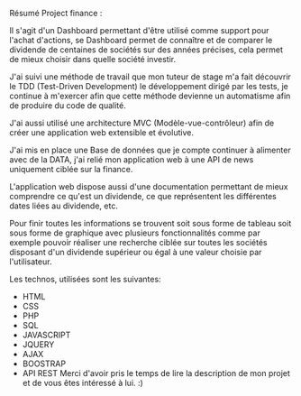 Résumé Project finance :

Il s'agit d'un Dashboard permettant d'être utilisé comme support pour l'achat d'actions, se Dashboard permet de connaître et de comparer le dividende de centaines de sociétés sur des années précises, cela permet de mieux choisir dans quelle société investir.

J'ai suivi une méthode de travail que mon tuteur de stage m'a fait découvrir le TDD (Test-Driven Development) le développement dirigé par les tests, je continue à m'exercer afin que cette méthode devienne un automatisme afin de produire du code de qualité.

J'ai aussi utilisé une architecture MVC (Modèle-vue-contrôleur) afin de créer une application web extensible et évolutive.

J'ai mis en place une Base de données que je compte continuer à alimenter avec de la DATA, j'ai relié mon application web à une API de news uniquement ciblée sur la finance.

L'application web dispose aussi d'une documentation permettant de mieux comprendre ce qu'est un dividende, ce que représentent les différentes dates liées au dividende, etc.

Pour finir toutes les informations se trouvent soit sous forme de tableau soit sous forme de graphique avec plusieurs fonctionnalités comme par exemple pouvoir réaliser une recherche ciblée sur toutes les sociétés disposant d'un dividende supérieur ou égal à une valeur choisie par l'utilisateur.

Les technos, utilisées sont les suivantes:
- HTML
- CSS
- PHP
- SQL
- JAVASCRIPT
- JQUERY
- AJAX
- BOOSTRAP
- API REST
Merci d'avoir pris le temps de lire la description de mon projet et de vous êtes intéressé à lui. :)
